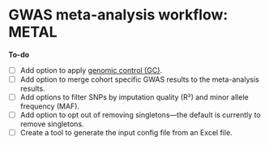 # GWAS meta-analysis workflow: METAL

**To-do**
- [ ] Add option to apply [genomic control (GC)](https://en.wikipedia.org/wiki/Genomic_control).
- [ ] Add option to merge cohort specific GWAS results to the meta-analysis results.
- [ ] Add options to filter SNPs by imputation quality (R²) and minor allele frequency (MAF).
- [ ] Add option to opt out of removing singletons—the default is currently to remove singletons. 
- [ ] Create a tool to generate the input config file from an Excel file. 
